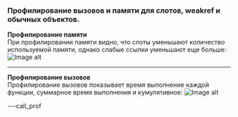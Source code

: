 ### Профилирование вызовов и памяти для слотов, weakref и обычных объектов.

__Профилирование памяти__  
При профилировании памяти видно, что слоты уменьшают количество используемой 
памяти, однако слабые ссылки уменьшают еще больше:
![Image alt](https://github.com/d3vyatk4ru/py-TP/blob/main/profiler/imgs/mem_prof.png "Профилирование памяти")

---

__Профилирование вызовов__  
Профилирование вызовов показывает время выполнение каждой функции, суммарное
время выполнения и кумулятивное: 
![Image alt](https://github.com/d3vyatk4ru/py-TP/blob/main/profiler/imgs/call_prof.png "Профилирование вызовов")

---call_prof